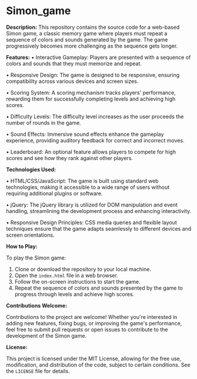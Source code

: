 # **Simon_game**

**Description:** This repository contains the source code for a web-based Simon game, a classic memory game where players must repeat a sequence of colors and sounds generated by the game. The game progressively becomes more challenging as the sequence gets longer.

**Features:**
• Interactive Gameplay: Players are presented with a sequence of colors and sounds that they must memorize and repeat.

• Responsive Design: The game is designed to be responsive, ensuring compatibility across various devices and screen sizes.

• Scoring System: A scoring mechanism tracks players' performance, rewarding them for successfully completing levels and achieving high 
scores.

• Difficulty Levels: The difficulty level increases as the user proceeds the number of rounds in the game.

• Sound Effects: Immersive sound effects enhance the gameplay experience, providing auditory feedback for correct and incorrect moves.

• Leaderboard: An optional feature allows players to compete for high scores and see how they rank against other players.

**Technologies Used:**

• HTML/CSS/JavaScript: The game is built using standard web technologies, making it accessible to a wide range of users without requiring additional plugins or software.

• jQuery: The jQuery library is utilized for DOM manipulation and event handling, streamlining the development process and enhancing interactivity.

• Responsive Design Principles: CSS media queries and flexible layout techniques ensure that the game adapts seamlessly to different devices and screen orientations.

**How to Play:**

To play the Simon game:
1. Clone or download the repository to your local machine.
2. Open the `index.html` file in a web browser.
3. Follow the on-screen instructions to start the game.
4. Repeat the sequence of colors and sounds presented by the game to progress through levels and achieve high scores.

**Contributions Welcome:**

Contributions to the project are welcome! Whether you're interested in adding new features, fixing bugs, or improving the game's performance, feel free to submit pull requests or open issues to contribute to the development of the Simon game.

**License:**

This project is licensed under the MIT License, allowing for the free use, modification, and distribution of the code, subject to certain conditions. See the `LICENSE` file for details.
